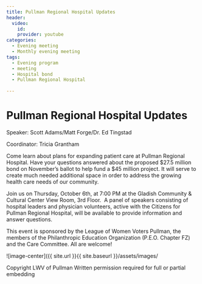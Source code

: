 ```yaml
---
title: Pullman Regional Hospital Updates
header:
  video:
    id:
    provider: youtube
categories:
  - Evening meeting
  - Monthly evening meeting
tags:
  - Evening program
  - meeting
  - Hospital bond
  - Pullman Regional Hospital
  
---
```

  
  # Pullman Regional Hospital Updates
  Speaker: Scott Adams/Matt Forge/Dr. Ed Tingstad
  
  Coordinator: Tricia Grantham
  
  Come learn about plans for expanding patient care at Pullman Regional Hospital. Have your questions answered about the proposed $27.5 million bond on November’s ballot to help fund a $45 million project. It will serve to create much needed additional space in order to address the growing health care needs of our community.
 
 
Join us on Thursday, October 6th, at 7:00 PM at the Gladish Community & Cultural Center View Room, 3rd Floor.  A panel of speakers consisting of hospital leaders and physician volunteers, active with the Citizens for Pullman Regional Hospital, will be available to provide information and answer questions.
 
 
This event is sponsored by the League of Women Voters Pullman, the members of the Philanthropic Education Organization (P.E.O. Chapter FZ) and the Care Committee. All are welcome!
  
  ![image-center]({{ site.url }}{{ site.baseurl }}/assets/images/
  
Copyright LWV of Pullman
Written permission required for full or partial embedding

<!---change the title to whatever you want the post to be titled
change the ID out to the end of the youtube link https://youtu.be/r61ARK4Qv9c -->
